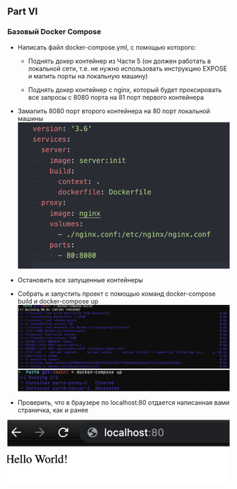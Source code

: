 ## Part VI
### Базовый Docker Compose

- Написать файл docker-compose.yml, с помощью которого:

  * Поднять докер контейнер из Части 5 (он должен работать в локальной сети, т.е. не нужно использовать инструкцию EXPOSE и мапить порты на локальную машину)

  * Поднять докер контейнер с nginx, который будет проксировать все запросы с 8080 порта на 81 порт первого контейнера


- Замапить 8080 порт второго контейнера на 80 порт локальной машины
![Doc.U.Ment](screen/1.png)

- Остановить все запущенные контейнеры

- Собрать и запустить проект с помощью команд docker-compose build и docker-compose up
![Doc.U.Ment](screen/2.png)
![Doc.U.Ment](screen/3.png)


- Проверить, что в браузере по localhost:80 отдается написанная вами страничка, как и ранее

![Doc.U.Ment](screen/0.png)